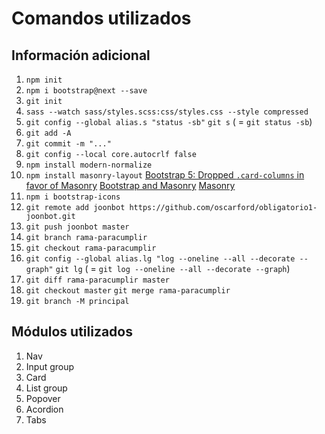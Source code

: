 # Comandos utilizados
## Información adicional

1. `npm init`
2. `npm i bootstrap@next --save`
3. `git init`
4. `sass --watch sass/styles.scss:css/styles.css --style compressed`
5. `git config --global alias.s "status -sb"`
`git s` ( = `git status -sb`)
6. `git add -A`
7. `git commit -m "..."`
8. `git config --local core.autocrlf false`
9. `npm install modern-normalize`
10. `npm install masonry-layout`
    [ Bootstrap 5: Dropped `.card-columns` in favor of Masonry](https://getbootstrap.com/docs/5.0/migration/#card)
    [Bootstrap and Masonry](https://getbootstrap.com/docs/5.0/examples/masonry/#:~:text=Bootstrap%20and%20Masonry,grid%20system%20and%20cards%20component.&text=By%20adding%20data%2Dmasonry%3D'%7B,responsive%20grid%20and%20Masonry's%20positioning)
    [Masonry](https://masonry.desandro.com/)
11. `npm i bootstrap-icons`
12. `git remote add joonbot https://github.com/oscarford/obligatorio1-joonbot.git`
13. `git push joonbot master`
14. `git branch rama-paracumplir`
15. `git checkout rama-paracumplir`
16. `git config --global alias.lg "log --oneline --all --decorate --graph"`
`git lg` ( = `git log --oneline --all --decorate --graph`)
17. `git diff rama-paracumplir master`
18. `git checkout master` `git merge rama-paracumplir`
19. `git branch -M principal`

## Módulos utilizados
1. Nav
2. Input group
3. Card
4. List group
5. Popover
6. Acordion
7. Tabs